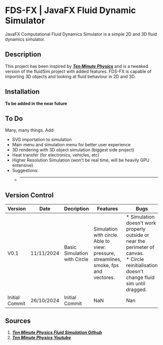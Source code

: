 # FDS-FX | JavaFX Fluid Dynamic Simulator
JavaFX Computational Fluid Dynamics Simulator is a simple 2D and 3D fluid dynamics simulator.

## Description
This project has been inspired by [***Ten Minute Physics***](https://github.com/matthias-research/pages/blob/master/tenMinutePhysics/17-fluidSim.html) and is a tweaked version of the fluidSim project with added features. FDS-FX is capable of importing 3D objects and looking at fluid behaviour in 2D and 3D.

## Installation
**To be added in the near future**

## To Do
Many, many things. Add:
* SVG importation to simulation
* Main menu and simulation menu for better user experience
* 3D rendering with 3D object simulation (biggest side project)
* Heat transfer (for electronics, vehicles, etc)
* Higher Resolution Simulation (won't be real time, will be heavily GPU entensive)
* Suggestions:
  * ------

## Version Control
|Version|Date|Decription|Features|Bugs|
|-------|----|----------|--------|----|
|V0.1|11/11/2024|Basic Simulation with Circle|Simulation with circle. Able to view: pressure, streamlines, smoke, fps and vectores.|* Simulation doesn't work properly outside or near the perimeter of canvas.<br>* Circle reinitialisation doesn't change fluid sim until dragged.|
|Initial Commit|26/10/2024|Initial Commit|NaN|Nan|

## Sources
1. [***Ten Minute Physics Fluid Simulation Github***](https://github.com/matthias-research/pages/blob/master/tenMinutePhysics/17-fluidSim.html)
2. [***Ten Minute Physics Youtube***](https://www.youtube.com/c/TenMinutePhysics)
